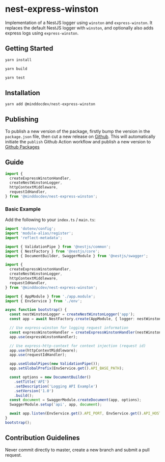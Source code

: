 # nest-express-winston

Implementation of a NestJS logger using `winston` and `express-winston`. It replaces the default
NestJS logger with `winston`, and optionally also adds express logs using `express-winston`.

## Getting Started

```bash
yarn install
```

```bash
yarn build
```

```bash
yarn test
```

## Installation

```bash
yarn add @minddocdev/nest-express-winston
```

## Publishing

To publish a new version of the package, firstly bump the version in the `package.json` file,
then cut a new release on [Github](https://github.com/minddocdev/nest-express-winston/releases).
This will automatically initiate the `publish` Github Action workflow and publish a new version to
[Github Packages](https://github.com/minddocdev/nest-express-winston/packages)

## Guide

```typescript
import {
  createExpressWinstonHandler,
  createNestWinstonLogger,
  httpContextMiddleware,
  requestIdHandler,
} from '@minddocdev/nest-express-winston';
```

### Basic Example

Add the following to your `index.ts` / `main.ts`:

```typescript
import 'dotenv/config';
import 'module-alias/register';
import 'reflect-metadata';

import { ValidationPipe } from '@nestjs/common';
import { NestFactory } from '@nestjs/core';
import { DocumentBuilder, SwaggerModule } from '@nestjs/swagger';

import {
  createExpressWinstonHandler,
  createNestWinstonLogger,
  httpContextMiddleware,
  requestIdHandler,
} from '@minddocdev/nest-express-winston';

import { AppModule } from './app.module';
import { EnvService } from './env';

async function bootstrap() {
  const nestWinstonLogger = createNestWinstonLogger('app');
  const app = await NestFactory.create(AppModule, { logger: nestWinstonLogger });

  // Use express-winston for logging request information
  const expressWinstonHandler = createExpressWinstonHandler(nestWinstonLogger.logger);
  app.use(expressWinstonHandler);

  // Use express-http-context for context injection (request id)
  app.use(httpContextMiddleware);
  app.use(requestIdHandler);

  app.useGlobalPipes(new ValidationPipe());
  app.setGlobalPrefix(EnvService.get().API_BASE_PATH);

  const options = new DocumentBuilder()
    .setTitle('API')
    .setDescription('Logging API Example')
    .setVersion('1.0')
    .build();
  const document = SwaggerModule.createDocument(app, options);
  SwaggerModule.setup('api', app, document);

  await app.listen(EnvService.get().API_PORT, EnvService.get().API_HOST);
}
bootstrap();
```

## Contribution Guidelines

Never commit directly to master, create a new branch and submit a pull request.
